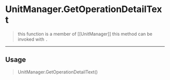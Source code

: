 # UnitManager.GetOperationDetailText
> this function is a member of [[UnitManager]]
> this method can be invoked with `.`
-----
## Usage
> UnitManager.GetOperationDetailText()
